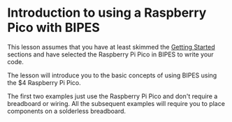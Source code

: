 # Introduction to using a Raspberry Pico with BIPES

This lesson assumes that you have at least skimmed the [Getting Started](http://www.coderdojotc.org/micropython/getting-started/01-intro/) sections and have selected the Raspberry Pi Pico in BIPES to write your code.

The lesson will introduce you to the basic concepts of using BIPES using the $4 Raspberry Pi Pico.

The first two examples just use the Raspberry Pi Pico and don't require a breadboard or wiring. All the subsequent examples will require you to place components on a solderless breadboard.